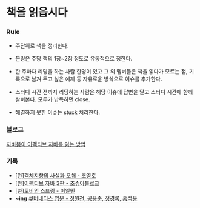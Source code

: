 # 책을 읽읍시다
### Rule

- 주단위로 책을 정리한다.

- 분량은 주당 책의 1장~2장 정도로 유동적으로 정한다.

- 한 주마다 리딩을 하는 사람 한명이 있고 그 외 멤버들은 책을 읽다가 모르는 점, 기록으로 남겨 두고 싶은 예제 등 자유로운 방식으로 이슈를 추가한다.

- 스터디 시간 전까지 리딩하는 사람은 해당 이슈에 답변을 달고 스터디 시간에 함께 살펴본다. 모두가 납득하면 close. 

- 해결하지 못한 이슈는 stuck 처리한다. 

### 블로그
[자바봄이 이펙티브 자바를 읽는 방법](https://javabom.tistory.com/70)

### 기록
- [완][객체지향의 사실과 오해 - 조영호](https://github.com/Java-Bom/ReadingRecord/tree/master/%EA%B0%9D%EC%B2%B4%EC%A7%80%ED%96%A5%EC%9D%98_%EC%82%AC%EC%8B%A4%EA%B3%BC_%EC%98%A4%ED%95%B4)
- [완][이펙티브 자바 3판 - 조슈아블로크](https://github.com/Java-Bom/ReadingRecord/projects/1)
- [완][토비의 스프링 - 이일민](https://github.com/Java-Bom/ReadingRecord/projects/2)
- **~ing** [쿠버네티스 입문 - 정원천, 공용준, 정경록, 홍석용](https://github.com/Java-Bom/ReadingRecord/projects/3)
